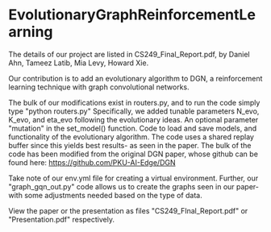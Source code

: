 # EvolutionaryGraphReinforcementLearning

The details of our project are listed in CS249_Final_Report.pdf, by Daniel Ahn, Tameez Latib, Mia Levy, Howard Xie. 

Our contribution is to add an evolutionary algorithm to DGN, a reinforcement learning technique with graph convolutional networks. 

The bulk of our modifications exist in routers.py, and to run the code simply type "python routers.py"
Specifically, we added tunable parameters N_evo, K_evo, and eta_evo following the evolutionary ideas. An optional parameter "mutation" in the set_model() function. Code to load and save models, and functionality of the evolutionary algorithm. The code uses a shared replay buffer since this yields best results- as seen in the paper. The bulk of the code has been modified from the original DGN paper, whose github can be found here: https://github.com/PKU-AI-Edge/DGN  

Take note of our env.yml file for creating a virtual environment. Further, our "graph_gqn_out.py" code allows us to create the graphs seen in our paper- with some adjustments needed based on the type of data.

View the paper or the presentation as files "CS249_FInal_Report.pdf" or "Presentation.pdf" respectively.